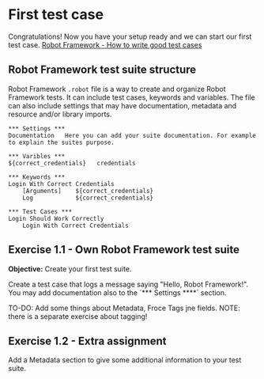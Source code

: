 # First test case

Congratulations! Now you have your setup ready and we can start our first test case.
[Robot Framework - How to write good test cases](https://github.com/robotframework/HowToWriteGoodTestCases/blob/master/HowToWriteGoodTestCases.rst)

## Robot Framework test suite structure

Robot Framework `.robot` file is a way to create and organize Robot Framework tests. It can include test cases, keywords and variables. The file can also include settings that may have documentation, metadata and resource and/or library imports.

```
*** Settings ***
Documentation   Here you can add your suite documentation. For example to explain the suites purpose.

*** Varibles ***
${correct_credentials}   credentials

*** Keywords ***
Login With Correct Credentials  
    [Arguments]    ${correct_credentials}
    Log            ${correct_credentials}

*** Test Cases ***
Login Should Work Correctly
    Login With Correct Credentials

```

## Exercise 1.1 - Own Robot Framework test suite

**Objective:** Create your first test suite.

Create a test case that logs a message saying "Hello, Robot Framework!". You may add documentation also to the ´*** Settings ****´ section.

TO-DO: Add some things about Metadata, Froce Tags jne fields. NOTE: there is a separate exercise about tagging!

## Exercise 1.2 - Extra assignment

Add a Metadata section to give some additional information to your test suite.
